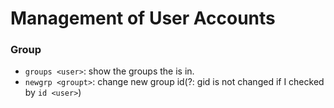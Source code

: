 # Management of User Accounts

### Group
* `groups <user>`: show the groups the <user> is in.
 * `newgrp <groupt>`: change new group id(?: gid is not changed if I checked by `id <user>`)
